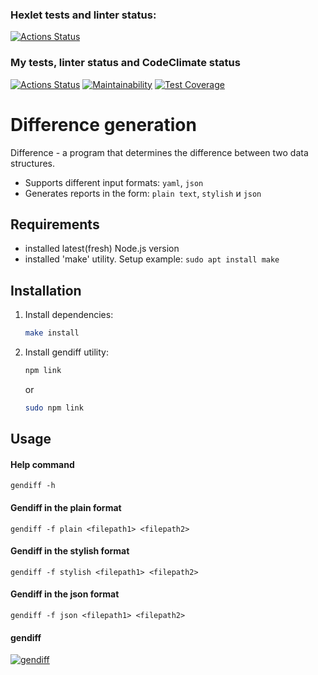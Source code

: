 ### Hexlet tests and linter status:
[![Actions Status](https://github.com/expant/frontend-project-46/workflows/hexlet-check/badge.svg)](https://github.com/expant/frontend-project-46/actions)

### My tests, linter status and CodeClimate status
[![Actions Status](https://github.com/expant/frontend-project-46/workflows/build/badge.svg)](https://github.com/expant/frontend-project-46/actions)
[![Maintainability](https://api.codeclimate.com/v1/badges/1bd5936d88b6d182799e/maintainability)](https://codeclimate.com/github/expant/frontend-project-46/maintainability)
[![Test Coverage](https://api.codeclimate.com/v1/badges/1bd5936d88b6d182799e/test_coverage)](https://codeclimate.com/github/expant/frontend-project-46/test_coverage)

# Difference generation

Difference - a program that determines the difference between two data structures.

* Supports different input formats: `yaml`, `json`
* Generates reports in the form: `plain text`, `stylish` и `json`

## Requirements

* installed latest(fresh) Node.js version
* installed 'make' utility. 
    Setup example:
    `sudo apt install make`

## Installation

1.  Install dependencies: 
    ```sh
    make install
    ```
1.  Install gendiff utility: 
    ```sh
    npm link
    ``` 
    or 
    ```sh
    sudo npm link
    ```

## Usage

#### Help command
`gendiff -h`

#### Gendiff in the plain format
`gendiff -f plain <filepath1> <filepath2>`

#### Gendiff in the stylish format
`gendiff -f stylish <filepath1> <filepath2>`

#### Gendiff in the json format
`gendiff -f json <filepath1> <filepath2>`

#### gendiff
[![gendiff](https://asciinema.org/a/ojH3OASbDK1adGqi7ODWr2paF.svg)](https://asciinema.org/a/ojH3OASbDK1adGqi7ODWr2paF)
